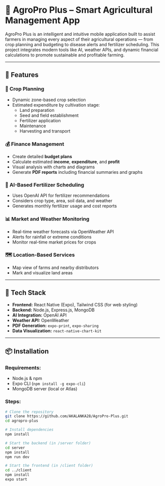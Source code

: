 # 🌱 AgroPro Plus – Smart Agricultural Management App

AgroPro Plus is an intelligent and intuitive mobile application built to assist farmers in managing every aspect of their agricultural operations — from crop planning and budgeting to disease alerts and fertilizer scheduling. This project integrates modern tools like AI, weather APIs, and dynamic financial calculations to promote sustainable and profitable farming.

---

## 📲 Features

### 🌾 Crop Planning
- Dynamic zone-based crop selection
- Estimated expenditure by cultivation stage:
  - Land preparation
  - Seed and field establishment
  - Fertilizer application
  - Maintenance
  - Harvesting and transport

### 💰 Finance Management
- Create detailed **budget plans**
- Calculate estimated **income**, **expenditure**, and **profit**
- Visual analysis with charts and diagrams
- Generate **PDF reports** including financial summaries and graphs

### 🤖 AI-Based Fertilizer Scheduling
- Uses OpenAI API for fertilizer recommendations
- Considers crop type, area, soil data, and weather
- Generates monthly fertilizer usage and cost reports

### 📊 Market and Weather Monitoring
- Real-time weather forecasts via OpenWeather API
- Alerts for rainfall or extreme conditions
- Monitor real-time market prices for crops


### 🗺️ Location-Based Services
- Map view of farms and nearby distributors
- Mark and visualize land areas

---

## 🚀 Tech Stack

- **Frontend:** React Native (Expo), Tailwind CSS (for web styling)
- **Backend:** Node.js, Express.js, MongoDB
- **AI Integration:** OpenAI API
- **Weather API:** OpenWeather
- **PDF Generation:** `expo-print`, `expo-sharing`
- **Data Visualization:** `react-native-chart-kit`

---

## 📦 Installation

### Requirements:
- Node.js & npm
- Expo CLI (`npm install -g expo-cli`)
- MongoDB server (local or Atlas)

### Steps:

```bash
# Clone the repository
git clone https://github.com/AKALANKA28/AgroPro-Plus.git
cd agropro-plus

# Install dependencies
npm install

# Start the backend (in /server folder)
cd server
npm install
npm run dev

# Start the frontend (in /client folder)
cd ../client
npm install
expo start

